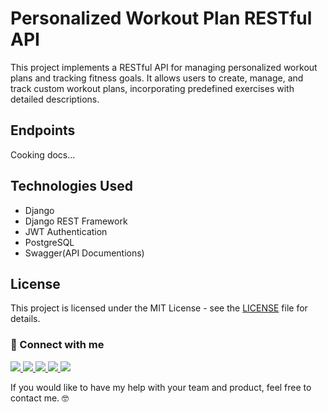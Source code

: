 # Personalized Workout Plan RESTful API

This project implements a RESTful API for managing personalized workout plans and tracking fitness goals. It allows users to create, manage, and track custom workout plans, incorporating predefined exercises with detailed descriptions.


## Endpoints

Cooking docs...

## Technologies Used

- Django
- Django REST Framework
- JWT Authentication
- PostgreSQL
- Swagger(API Documentions)

## License

This project is licensed under the MIT License - see the [LICENSE](LICENSE) file for details.


<!-- Get in touch - Start -->

### 💬 Connect with me

<a class="header-badge" target="_blank" href="https://www.linkedin.com/in/hossainchisty/">
  <img src="https://img.shields.io/badge/style--5eba00.svg?label=LinkedIn&logo=linkedin&style=social">
</a>

<a class="header-badge" target="_blank" href="https://github.com/hossainchisty">
  <img src="https://img.shields.io/badge/style--5eba00.svg?label=Github&logo=Github&style=social">
</a>

<a class="header-badge" target="_blank" href="https://www.instagram.com/hossain.chisty/">
  <img src="https://img.shields.io/badge/style--5eba00.svg?label=Instagram&logo=Instagram&style=social">
</a>

<a class="header-badge" target="_blank" href="https://www.facebook.com/hossain.chisty11">
  <img src="https://img.shields.io/badge/style--5eba00.svg?label=Facebook&logo=Facebook&style=social">
</a>

<a class="header-badge" target="_blank" href="mailto:hossain.chisty11@gmail.com">
  <img src="https://img.shields.io/badge/style--5eba00.svg?label=Gmail&logo=Gmail&style=social">
</a>


If you would like to have my help with your team and product, feel free to contact me. 🤓

<!-- Get in touch - End -->

